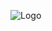 
![Logo](https://user-images.githubusercontent.com/74038190/225813708-98b745f2-7d22-48cf-9150-083f1b00d6c9.gif)

